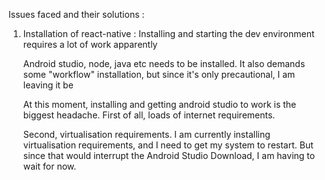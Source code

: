 Issues faced and their solutions : 

1. Installation of react-native :
	Installing and starting the dev environment requires a lot of work apparently 

	Android studio, node, java etc needs to be installed. It also demands some "workflow" installation, but since it's only precautional, I am leaving it be

	At this moment, installing and getting android studio to work is the biggest headache. First of all, loads of internet requirements.

	Second, virtualisation requirements. I am currently installing virtualisation requirements, and I need to get my system to restart. But since that would interrupt the Android Studio Download, I am having to wait for now.